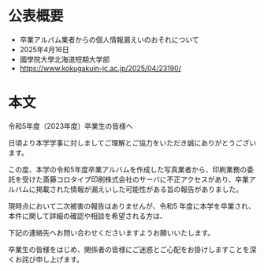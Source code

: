 # 公表概要
- 卒業アルバム業者からの個人情報漏えいのおそれについて
- 2025年4月16日
- 國學院大學北海道短期大学部
- https://www.kokugakuin-jc.ac.jp/2025/04/23190/

# 本文
令和5年度（2023年度）卒業生の皆様へ

日頃より本学学事に対しましてご理解とご協力をいただき誠にありがとうございます。

この度、本学の令和5年度卒業アルバムを作成した写真業者から、印刷業務の委託を受けた斎藤コロタイプ印刷株式会社のサーバに不正アクセスがあり、卒業アルバムに掲載された情報が漏えいした可能性がある旨の報告がありました。

現時点において二次被害の報告はありませんが、令和5 年度に本学を卒業され、本件に関して詳細の確認や相談を希望される方は、

下記の連絡先へお問い合わせくださいますようお願いいたします。

卒業生の皆様をはじめ、関係者の皆様にご迷惑とご心配をお掛けしますことを深くお詫び申し上げます。
